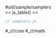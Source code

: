 #util/sample/samplers  
<< js_table() >>

```js_removed:samplers.js
// samplers.js
```

<p> #_///core #_///math